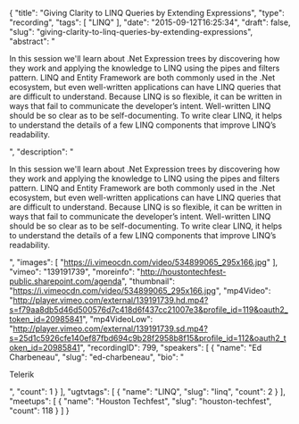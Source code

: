 {
  "title": "Giving Clarity to LINQ Queries by Extending Expressions",
  "type": "recording",
  "tags": [
    "LINQ"
  ],
  "date": "2015-09-12T16:25:34",
  "draft": false,
  "slug": "giving-clarity-to-linq-queries-by-extending-expressions",
  "abstract": "<p>In this session we'll learn about .Net Expression trees by discovering how they work and applying the knowledge to LINQ using the pipes and filters pattern. LINQ and Entity Framework are both commonly used in the .Net ecosystem, but even well-written applications can have LINQ queries that are difficult to understand. Because LINQ is so flexible, it can be written in ways that fail to communicate the developer’s intent. Well-written LINQ should be so clear as to be self-documenting. To write clear LINQ, it helps to understand the details of a few LINQ components that improve LINQ’s readability.</p>",
  "description": "<p>In this session we'll learn about .Net Expression trees by discovering how they work and applying the knowledge to LINQ using the pipes and filters pattern. LINQ and Entity Framework are both commonly used in the .Net ecosystem, but even well-written applications can have LINQ queries that are difficult to understand. Because LINQ is so flexible, it can be written in ways that fail to communicate the developer’s intent. Well-written LINQ should be so clear as to be self-documenting. To write clear LINQ, it helps to understand the details of a few LINQ components that improve LINQ’s readability.</p>",
  "images": [
    "https://i.vimeocdn.com/video/534899065_295x166.jpg"
  ],
  "vimeo": "139191739",
  "moreinfo": "http://houstontechfest-public.sharepoint.com/agenda",
  "thumbnail": "https://i.vimeocdn.com/video/534899065_295x166.jpg",
  "mp4Video": "http://player.vimeo.com/external/139191739.hd.mp4?s=f79aa8db5d46d500576d7c418d6f437cc21007e3&profile_id=119&oauth2_token_id=20985841",
  "mp4VideoLow": "http://player.vimeo.com/external/139191739.sd.mp4?s=25d1c5926cfe140ef87fbd694c9b28f2958b8f15&profile_id=112&oauth2_token_id=20985841",
  "recordingID": 799,
  "speakers": [
    {
      "name": "Ed Charbeneau",
      "slug": "ed-charbeneau",
      "bio": "<p>Telerik</p>",
      "count": 1
    }
  ],
  "ugtvtags": [
    {
      "name": "LINQ",
      "slug": "linq",
      "count": 2
    }
  ],
  "meetups": [
    {
      "name": "Houston Techfest",
      "slug": "houston-techfest",
      "count": 118
    }
  ]
}